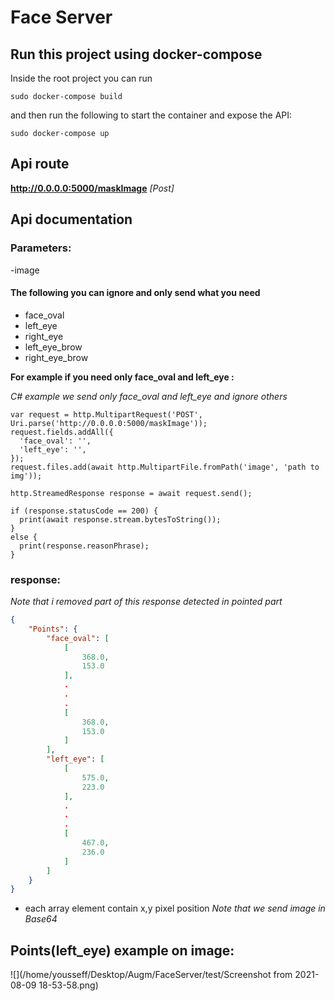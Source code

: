 # Face Server


## Run this project using docker-compose

Inside the root project you can run

```shell
sudo docker-compose build
```

and then run the following to start the container and expose the API:

```shell
sudo docker-compose up
```

## Api route

**http://0.0.0.0:5000/maskImage** _[Post]_

## Api documentation

### Parameters:

-image

#### The following you can ignore and only send what you need

- face_oval
- left_eye
- right_eye
- left_eye_brow 
- right_eye_brow 

**For example if you need only face_oval and left_eye :**

_C# example we send only face_oval and left_eye and ignore others_

```shell
var request = http.MultipartRequest('POST', Uri.parse('http://0.0.0.0:5000/maskImage'));
request.fields.addAll({
  'face_oval': '',
  'left_eye': '',
});
request.files.add(await http.MultipartFile.fromPath('image', 'path to img'));

http.StreamedResponse response = await request.send();

if (response.statusCode == 200) {
  print(await response.stream.bytesToString());
}
else {
  print(response.reasonPhrase);
}
```
### response:

_Note that i removed part of this response detected in pointed part_

```json
{
    "Points": {
        "face_oval": [
            [
                368.0,
                153.0
            ],
            .
            .
            .
            [
                368.0,
                153.0
            ]
        ],
        "left_eye": [
            [
                575.0,
                223.0
            ],
            .
            .
            .
            [
                467.0,
                236.0
            ]
        ]
    }
}
```
- each array element contain x,y pixel position
_Note that we send image in Base64_

## Points(left_eye) example on image:

![](/home/yousseff/Desktop/Augm/FaceServer/test/Screenshot from 2021-08-09 18-53-58.png)

